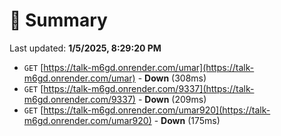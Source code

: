 # 📖 Summary
Last updated: **1/5/2025, 8:29:20 PM**

- `GET` [https://talk-m6gd.onrender.com/umar](https://talk-m6gd.onrender.com/umar) - **Down** (308ms)
- `GET` [https://talk-m6gd.onrender.com/9337](https://talk-m6gd.onrender.com/9337) - **Down** (209ms)
- `GET` [https://talk-m6gd.onrender.com/umar920](https://talk-m6gd.onrender.com/umar920) - **Down** (175ms)
